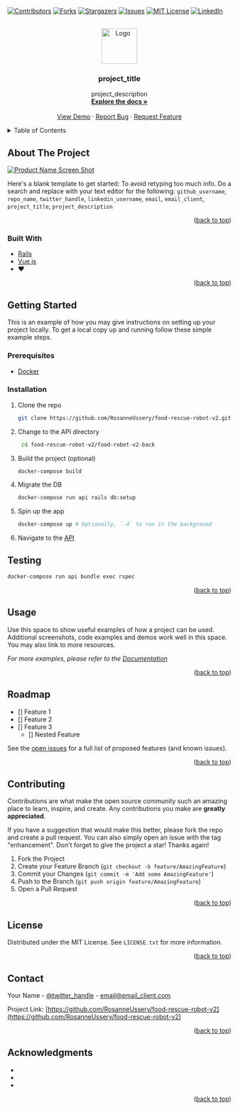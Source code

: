 <div id="top"></div>
<!--
*** Thanks for checking out the Best-README-Template. If you have a suggestion
*** that would make this better, please fork the repo and create a pull request
*** or simply open an issue with the tag "enhancement".
*** Don't forget to give the project a star!
*** Thanks again! Now go create something AMAZING! :D
-->



<!-- PROJECT SHIELDS -->
<!--
*** I'm using markdown "reference style" links for readability.
*** Reference links are enclosed in brackets [ ] instead of parentheses ( ).
*** See the bottom of this document for the declaration of the reference variables
*** for contributors-url, forks-url, etc. This is an optional, concise syntax you may use.
*** https://www.markdownguide.org/basic-syntax/#reference-style-links
-->
[![Contributors][contributors-shield]][contributors-url]
[![Forks][forks-shield]][forks-url]
[![Stargazers][stars-shield]][stars-url]
[![Issues][issues-shield]][issues-url]
[![MIT License][license-shield]][license-url]
[![LinkedIn][linkedin-shield]][linkedin-url]



<!-- PROJECT LOGO -->
<br />
<div align="center">
  <a href="https://github.com/RosanneUssery/food-rescue-robot-v2">
    <img src="images/logo.png" alt="Logo" width="80" height="80">
  </a>

<h3 align="center">project_title</h3>

  <p align="center">
    project_description
    <br />
    <a href="https://github.com/RosanneUssery/food-rescue-robot-v2"><strong>Explore the docs »</strong></a>
    <br />
    <br />
    <a href="https://github.com/RosanneUssery/food-rescue-robot-v2">View Demo</a>
    ·
    <a href="https://github.com/RosanneUssery/food-rescue-robot-v2/issues">Report Bug</a>
    ·
    <a href="https://github.com/RosanneUssery/food-rescue-robot-v2/issues">Request Feature</a>
  </p>
</div>



<!-- TABLE OF CONTENTS -->
<details>
  <summary>Table of Contents</summary>
  <ol>
    <li>
      <a href="#about-the-project">About The Project</a>
      <ul>
        <li><a href="#built-with">Built With</a></li>
      </ul>
    </li>
    <li>
      <a href="#getting-started">Getting Started</a>
      <ul>
        <li><a href="#prerequisites">Prerequisites</a></li>
        <li><a href="#installation">Installation</a></li>
      </ul>
    </li>
    <li><a href="#usage">Usage</a></li>
    <li><a href="#roadmap">Roadmap</a></li>
    <li><a href="#contributing">Contributing</a></li>
    <li><a href="#license">License</a></li>
    <li><a href="#contact">Contact</a></li>
    <li><a href="#acknowledgments">Acknowledgments</a></li>
  </ol>
</details>



<!-- ABOUT THE PROJECT -->
## About The Project

[![Product Name Screen Shot][product-screenshot]](https://example.com)

Here's a blank template to get started: To avoid retyping too much info. Do a search and replace with your text editor for the following: `github_username`, `repo_name`, `twitter_handle`, `linkedin_username`, `email`, `email_client`, `project_title`, `project_description`

<p align="right">(<a href="#top">back to top</a>)</p>



### Built With

* [Rails](https://https://rubyonrails.org/)
* [Vue.js](https://vuejs.org/)
* :heart:

<p align="right">(<a href="#top">back to top</a>)</p>



<!-- GETTING STARTED -->
## Getting Started

This is an example of how you may give instructions on setting up your project locally.
To get a local copy up and running follow these simple example steps.

### Prerequisites
<!-- This is an example of how to list things you need to use the software and how to install them.  -->
* [Docker](https://docs.docker.com/get-docker/)

### Installation


1. Clone the repo
   ```sh
   git clone https://github.com/RosanneUssery/food-rescue-robot-v2.git
   ```
2. Change to the API directory
   ```sh
    cd food-rescue-robot-v2/food-robot-v2-back
   ```
3. Build the project (optional)
   ```sh
   docker-compose build
   ```
4. Migrate the DB
   ```sh
   docker-compose run api rails db:setup
   ```
5. Spin up the app
   ```sh
   docker-compose up # Optionally, `-d` to run in the background
   ```
6. Navigate to the [API](http://localhost:3000)


## Testing
  ```sh
  docker-compose run api bundle exec rspec
  ```

<p align="right">(<a href="#top">back to top</a>)</p>



<!-- USAGE EXAMPLES -->
## Usage

Use this space to show useful examples of how a project can be used. Additional screenshots, code examples and demos work well in this space. You may also link to more resources.

_For more examples, please refer to the [Documentation](https://example.com)_

<p align="right">(<a href="#top">back to top</a>)</p>



<!-- ROADMAP -->
## Roadmap

- [] Feature 1
- [] Feature 2
- [] Feature 3
    - [] Nested Feature

See the [open issues](https://github.com/RosanneUssery/food-rescue-robot-v2/issues) for a full list of proposed features (and known issues).

<p align="right">(<a href="#top">back to top</a>)</p>



<!-- CONTRIBUTING -->
## Contributing

Contributions are what make the open source community such an amazing place to learn, inspire, and create. Any contributions you make are **greatly appreciated**.

If you have a suggestion that would make this better, please fork the repo and create a pull request. You can also simply open an issue with the tag "enhancement".
Don't forget to give the project a star! Thanks again!

1. Fork the Project
2. Create your Feature Branch (`git checkout -b feature/AmazingFeature`)
3. Commit your Changes (`git commit -m 'Add some AmazingFeature'`)
4. Push to the Branch (`git push origin feature/AmazingFeature`)
5. Open a Pull Request

<p align="right">(<a href="#top">back to top</a>)</p>

<!-- LICENSE -->
## License

Distributed under the MIT License. See `LICENSE.txt` for more information.

<p align="right">(<a href="#top">back to top</a>)</p>



<!-- CONTACT -->
## Contact

Your Name - [@twitter_handle](https://twitter.com/twitter_handle) - email@email_client.com

Project Link: [https://github.com/RosanneUssery/food-rescue-robot-v2](https://github.com/RosanneUssery/food-rescue-robot-v2)

<p align="right">(<a href="#top">back to top</a>)</p>



<!-- ACKNOWLEDGMENTS -->
## Acknowledgments

* []()
* []()
* []()

<p align="right">(<a href="#top">back to top</a>)</p>



<!-- MARKDOWN LINKS & IMAGES -->
<!-- https://www.markdownguide.org/basic-syntax/#reference-style-links -->
[contributors-shield]: https://img.shields.io/github/contributors/RosanneUssery/food-rescue-robot-v2.svg?style=for-the-badge
[contributors-url]: https://github.com/RosanneUssery/food-rescue-robot-v2/graphs/contributors
[forks-shield]: https://img.shields.io/github/forks/RosanneUssery/food-rescue-robot-v2.svg?style=for-the-badge
[forks-url]: https://github.com/RosanneUssery/food-rescue-robot-v2/network/members
[stars-shield]: https://img.shields.io/github/stars/RosanneUssery/food-rescue-robot-v2.svg?style=for-the-badge
[stars-url]: https://github.com/RosanneUssery/food-rescue-robot-v2/stargazers
[issues-shield]: https://img.shields.io/github/issues/RosanneUssery/food-rescue-robot-v2.svg?style=for-the-badge
[issues-url]: https://github.com/RosanneUssery/food-rescue-robot-v2/issues
[license-shield]: https://img.shields.io/github/license/RosanneUssery/food-rescue-robot-v2.svg?style=for-the-badge
[license-url]: https://github.com/RosanneUssery/food-rescue-robot-v2/blob/master/LICENSE.txt
[linkedin-shield]: https://img.shields.io/badge/-LinkedIn-black.svg?style=for-the-badge&logo=linkedin&colorB=555
[linkedin-url]: https://linkedin.com/in/linkedin_username
[product-screenshot]: images/screenshot.png